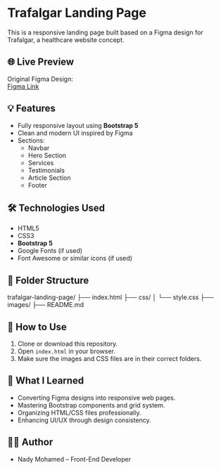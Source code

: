 # Trafalgar Landing Page

This is a responsive landing page built based on a Figma design for Trafalgar, a healthcare website concept.

## 🌐 Live Preview

Original Figma Design:  
[Figma Link](https://www.figma.com/design/5OwCy2c5EKFstgQDK87E2D/trafalgar-landing-page-for-figma--Copy-?node-id=0-1&p=f&t=0by7vyT5J7k7OSwF-0)

## 💡 Features

- Fully responsive layout using **Bootstrap 5**
- Clean and modern UI inspired by Figma
- Sections:
  - Navbar
  - Hero Section
  - Services
  - Testimonials
  - Article Section
  - Footer

## 🛠️ Technologies Used

- HTML5
- CSS3
- **Bootstrap 5**
- Google Fonts (if used)
- Font Awesome or similar icons (if used)

## 📁 Folder Structure
trafalgar-landing-page/
├── index.html
├── css/
│ └── style.css
├── images/
├── README.md

## 🚀 How to Use

1. Clone or download this repository.
2. Open `index.html` in your browser.
3. Make sure the images and CSS files are in their correct folders.

## 🧠 What I Learned

- Converting Figma designs into responsive web pages.
- Mastering Bootstrap components and grid system.
- Organizing HTML/CSS files professionally.
- Enhancing UI/UX through design consistency.

## 👩‍💻 Author

- Nady Mohamed – Front-End Developer  
 

